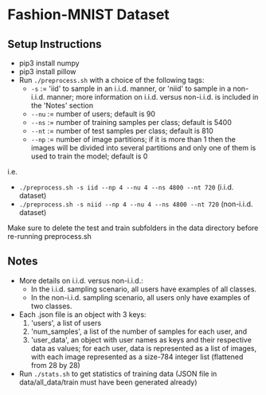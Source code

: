 # Fashion-MNIST Dataset

## Setup Instructions
- pip3 install numpy
- pip3 install pillow
- Run ```./preprocess.sh``` with a choice of the following tags:
    - ```-s``` := 'iid' to sample in an i.i.d. manner, or 'niid' to sample in a non-i.i.d. manner; more information on i.i.d. versus non-i.i.d. is included in the 'Notes' section
    - ```--nu``` := number of users; default is 90
    - ```--ns``` := number of training samples per class; default is 5400
    - ```--nt``` := number of test samples per class; default is 810
    - ```--np``` := number of image partitions; if it is more than 1 then the images will be divided into several partitions and only one of them is used to train the model; default is 0

i.e.
- ```./preprocess.sh -s iid --np 4 --nu 4 --ns 4800 --nt 720``` (i.i.d. dataset)<br/>
- ```./preprocess.sh -s niid --np 4 --nu 4 --ns 4800 --nt 720``` (non-i.i.d. dataset)

Make sure to delete the test and train subfolders in the data directory before re-running preprocess.sh

## Notes
- More details on i.i.d. versus non-i.i.d.:
  - In the i.i.d. sampling scenario, all users have examples of all classes.
  - In the non-i.i.d. sampling scenario, all users only have examples of two classes.
- Each .json file is an object with 3 keys:
  1. 'users', a list of users
  2. 'num_samples', a list of the number of samples for each user, and 
  3. 'user_data', an object with user names as keys and their respective data as values; for each user, data is represented as a list of images, with each image represented as a size-784 integer list (flattened from 28 by 28)
- Run ```./stats.sh``` to get statistics of training data (JSON file in data/all_data/train must have been generated already)